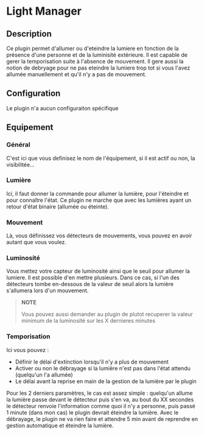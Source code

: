 # Light Manager

## Description

Ce plugin permet d'allumer ou d'eteindre la lumiere en fonction de la présence d'une personne et de la luminisité extérieure. Il est capable de gerer la temporisation suite à l'absence de mouvement. Il gere aussi la notion de debryage pour ne pas eteindre la lumiere trop tot si vous l'avez allumée manuellement et qu'il n'y a pas de mouvement.

## Configuration

Le plugin n'a aucun configuraiton spécifique

## Equipement

### Général

C'est ici que vous definisez le nom de l'équipement, si il est actif ou non, la visibilitée...

### Lumière

Ici, il faut donner la commande pour allumer la lumière, pour l'éteindre et pour connaître l'état. Ce plugin ne marche que avec les lumières ayant un retour d'état binaire (allumée ou éteinte).

### Mouvement

Là, vous définissez vos détecteurs de mouvements, vous pouvez en avoir autant que vous voulez.

### Luminosité

Vous mettez votre capteur de luminosité ainsi que le seuil pour allumer la lumiere. Il est possible d'en mettre plusieurs. Dans ce cas, si l'un des détecteurs tombe en-dessous de la valeur de seuil alors la lumière s'allumera lors d'un mouvement.

>**NOTE**
>
>Vous pouvez aussi demander au plugin de plutot recuperer la valeur minimum de la luminosité sur les X dernieres minutes

### Temporisation

Ici vous pouvez :

- Définir le délai d'extinction lorsqu'il n'y a plus de mouvement
- Activer ou non le débrayage si la lumière n'est pas dans l'état attendu (quelqu'un l'a allumée)
- Le délai avant la reprise en main de la gestion de la lumière par le plugin 

Pour les 2 derniers paramètres, le cas est assez simple : quelqu'un allume la lumière passe devant le détecteur puis s'en va, au bout du XX secondes le détecteur renvoie l'information comme quoi il n'y a personne, puis passé 1 minute (dans mon cas) le plugin devrait éteindre la lumière. Avec le débrayage, le plugin ne va rien faire et attendre 5 min avant de reprendre en gestion automatique et éteindre la lumière.</p>
